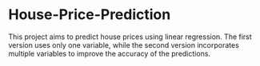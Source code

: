 # House-Price-Prediction
This project aims to predict house prices using linear regression. The first version uses only one variable, while the second version incorporates multiple variables to improve the accuracy of the predictions. 
